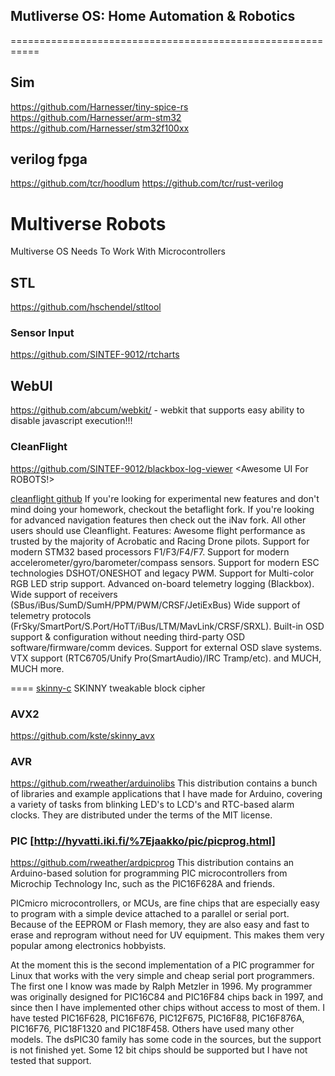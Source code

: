 ##
##  Mutliverse OS: Home Automation & Robotics
===========================================================
## Sim
https://github.com/Harnesser/tiny-spice-rs
https://github.com/Harnesser/arm-stm32
https://github.com/Harnesser/stm32f100xx

## verilog fpga
https://github.com/tcr/hoodlum
https://github.com/tcr/rust-verilog

# Multiverse Robots
Multiverse OS Needs To Work With Microcontrollers
## STL
https://github.com/hschendel/stltool
### Sensor Input
https://github.com/SINTEF-9012/rtcharts
## WebUI 
https://github.com/abcum/webkit/ - webkit that supports easy ability to disable javascript execution!!!
### CleanFlight
https://github.com/SINTEF-9012/blackbox-log-viewer <Awesome UI For ROBOTS!>

[cleanflight github](https://github.com/cleanflight/cleanflight)
    If you're looking for experimental new features and don't mind doing your homework, checkout the betaflight fork.
    If you're looking for advanced navigation features then check out the iNav fork.
    All other users should use Cleanflight.
Features:
		Awesome flight performance as trusted by the majority of Acrobatic and Racing Drone pilots.
		Support for modern STM32 based processors F1/F3/F4/F7.
		Support for modern accelerometer/gyro/barometer/compass sensors.
		Support for modern ESC technologies DSHOT/ONESHOT and legacy PWM.
		Support for Multi-color RGB LED strip support.
		Advanced on-board telemetry logging (Blackbox).
		Wide support of receivers (SBus/iBus/SumD/SumH/PPM/PWM/CRSF/JetiExBus)
		Wide support of telemetry protocols (FrSky/SmartPort/S.Port/HoTT/iBus/LTM/MavLink/CRSF/SRXL).
		Built-in OSD support & configuration without needing third-party OSD software/firmware/comm devices.
		Support for external OSD slave systems.
		VTX support (RTC6705/Unify Pro(SmartAudio)/IRC Tramp/etc).
		and MUCH, MUCH more.


====
[skinny-c](https://github.com/rweather/skinny-c)
 SKINNY tweakable block cipher 



### AVX2
https://github.com/kste/skinny_avx

### AVR
https://github.com/rweather/arduinolibs
This distribution contains a bunch of libraries and example applications that I have made for Arduino, covering a variety of tasks from blinking LED's to LCD's and RTC-based alarm clocks. They are distributed under the terms of the MIT license.

### PIC [http://hyvatti.iki.fi/%7Ejaakko/pic/picprog.html]
https://github.com/rweather/ardpicprog
This distribution contains an Arduino-based solution for programming PIC microcontrollers from Microchip Technology Inc, such as the PIC16F628A and friends.

 PICmicro microcontrollers, or MCUs, are fine chips that are especially easy to program with a simple device attached to a parallel or serial port. Because of the EEPROM or Flash memory, they are also easy and fast to erase and reprogram without need for UV equipment. This makes them very popular among electronics hobbyists.

At the moment this is the second implementation of a PIC programmer for Linux that works with the very simple and cheap serial port programmers. The first one I know was made by Ralph Metzler in 1996. My programmer was originally designed for PIC16C84 and PIC16F84 chips back in 1997, and since then I have implemented other chips without access to most of them. I have tested PIC16F628, PIC16F676, PIC12F675, PIC16F88, PIC16F876A, PIC16F76, PIC18F1320 and PIC18F458. Others have used many other models. The dsPIC30 family has some code in the sources, but the support is not finished yet. Some 12 bit chips should be supported but I have not tested that support.

